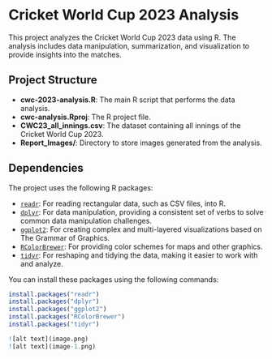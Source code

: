 # Cricket World Cup 2023 Analysis

This project analyzes the Cricket World Cup 2023 data using R. The analysis includes data manipulation, summarization, and visualization to provide insights into the matches.

## Project Structure

- **cwc-2023-analysis.R**: The main R script that performs the data analysis.
- **cwc-analysis.Rproj**: The R project file.
- **CWC23_all_innings.csv**: The dataset containing all innings of the Cricket World Cup 2023.
- **Report_Images/**: Directory to store images generated from the analysis.

## Dependencies

The project uses the following R packages:

- [`readr`](https://cran.r-project.org/web/packages/readr/index.html): For reading rectangular data, such as CSV files, into R.
- [`dplyr`](https://cran.r-project.org/web/packages/dplyr/index.html): For data manipulation, providing a consistent set of verbs to solve common data manipulation challenges.
- [`ggplot2`](https://cran.r-project.org/web/packages/ggplot2/index.html): For creating complex and multi-layered visualizations based on The Grammar of Graphics.
- [`RColorBrewer`](https://cran.r-project.org/web/packages/RColorBrewer/index.html): For providing color schemes for maps and other graphics.
- [`tidyr`](https://cran.r-project.org/web/packages/tidyr/index.html): For reshaping and tidying the data, making it easier to work with and analyze.

You can install these packages using the following commands:

```r
install.packages("readr")
install.packages("dplyr")
install.packages("ggplot2")
install.packages("RColorBrewer")
install.packages("tidyr")

![alt text](image.png)
![alt text](image-1.png)